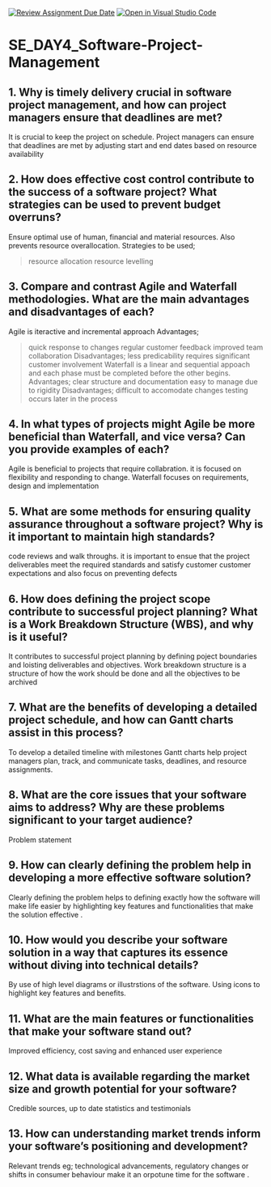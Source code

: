 [![Review Assignment Due Date](https://classroom.github.com/assets/deadline-readme-button-22041afd0340ce965d47ae6ef1cefeee28c7c493a6346c4f15d667ab976d596c.svg)](https://classroom.github.com/a/9pw6JKcu)
[![Open in Visual Studio Code](https://classroom.github.com/assets/open-in-vscode-2e0aaae1b6195c2367325f4f02e2d04e9abb55f0b24a779b69b11b9e10269abc.svg)](https://classroom.github.com/online_ide?assignment_repo_id=18467933&assignment_repo_type=AssignmentRepo)
# SE_DAY4_Software-Project-Management
## 1. Why is timely delivery crucial in software project management, and how can project managers ensure that deadlines are met?
It is crucial to keep the project on schedule.
Project managers can ensure that deadlines are met by adjusting start and end dates based on resource availability
## 2. How does effective cost control contribute to the success of a software project? What strategies can be used to prevent budget overruns?
Ensure optimal use of human, financial and material resources. Also prevents resource overallocation.
Strategies to be used; 
>resource allocation
>resource levelling 
## 3. Compare and contrast Agile and Waterfall methodologies. What are the main advantages and disadvantages of each?
Agile is iteractive and incremental approach
Advantages; 
> quick response to changes
> regular customer feedback
> improved team collaboration
Disadvantages;
> less predicability
> requires significant customer involvement
Waterfall is a linear and sequential appoach and each phase must be completed before the other begins.
Advantages;
> clear structure and documentation
> easy to manage due to rigidity
Disadvantages;
> difficult to accomodate changes
> testing occurs later in the process
## 4. In what types of projects might Agile be more beneficial than Waterfall, and vice versa? Can you provide examples of each?
Agile is beneficial to projects that require collabration. it is focused on flexibility and responding to change.
Waterfall focuses on requirements, design and implementation
## 5. What are some methods for ensuring quality assurance throughout a software project? Why is it important to maintain high standards?
code reviews and walk throughs.
it is important to ensue that the project deliverables meet the required standards and satisfy customer customer expectations and also focus on preventing defects
## 6. How does defining the project scope contribute to successful project planning? What is a Work Breakdown Structure (WBS), and why is it useful?
It contributes to successful project planning by defining poject boundaries and loisting deliverables and objectives.
Work breakdown structure is a structure of how the work should be done and all the objectives to be archived 
## 7. What are the benefits of developing a detailed project schedule, and how can Gantt charts assist in this process?
To develop a detailed timeline with milestones 
Gantt charts help project managers plan, track, and communicate tasks, deadlines, and resource assignments. 
## 8. What are the core issues that your software aims to address? Why are these problems significant to your target audience?
Problem statement
## 9. How can clearly defining the problem help in developing a more effective software solution?
Clearly defining the problem helps to defining exactly how the software will make life easier by highlighting key features and functionalities 
that make the solution effective .
## 10. How would you describe your software solution in a way that captures its essence without diving into technical details?
By use of high level diagrams or illustrstions of the software.
Using icons to highlight key features and benefits.
## 11. What are the main features or functionalities that make your software stand out?
Improved efficiency, cost saving and enhanced user experience
## 12. What data is available regarding the market size and growth potential for your software?
Credible sources, up to date statistics and testimonials 
## 13. How can understanding market trends inform your software’s positioning and development?
Relevant trends eg; technological advancements, regulatory changes or shifts in consumer behaviour make it an orpotune time 
for the software .
